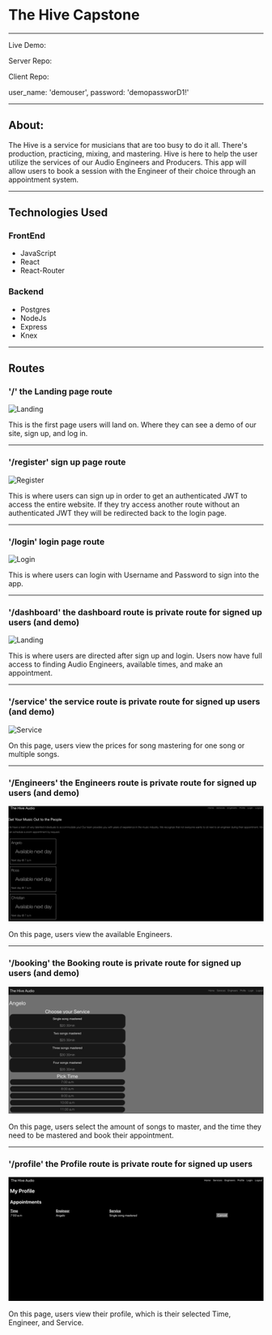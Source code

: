 # The Hive Capstone

---------------------------------------------------------------------------------

 Live Demo: 

 Server Repo: 
 
 Client Repo: 
 
user_name: 'demouser',
password: 'demopassworD1!'

---------------------------------------------------------------------------------
## About:

The Hive is a service for musicians that are too busy to do it all. There's production, practicing, mixing, and mastering. Hive is here to help the user utilize the services of our Audio Engineers and Producers. This app will allow users to book a session with the Engineer of their choice through an appointment system.

---------------------------------------------------------------------------------

## Technologies Used

### FrontEnd

   * JavaScript
   * React
   * React-Router

### Backend

   * Postgres
   * NodeJs
   * Express
   * Knex
---------------------------------------------------------------------------------

## Routes


### '/' the Landing page route

![Landing](home-logout-screen.png)

This is the first page users will land on. Where they can see a demo of our site, sign up, and log in.

---------------------------------------------------------------------------------

### '/register' sign up page route

![Register]()

This is where users can sign up in order to get an authenticated JWT to access the entire website.  If they try access another route without an authenticated JWT they will be redirected back to the login page.

---------------------------------------------------------------------------------

### '/login' login page route 

![Login]()

This is where users can login with Username and Password to sign into the app.

---------------------------------------------------------------------------------

### '/dashboard' the dashboard route is private route for signed up users (and demo)

![Landing]()

This is where users are directed after sign up and login. Users now have full access to finding Audio Engineers, available times, and make an appointment.

---------------------------------------------------------------------------------

### '/service' the service route is private route for signed up users (and demo)

![Service](screenshots/service-screen.png)

On this page, users view the prices for song mastering for one song or multiple songs.

---------------------------------------------------------------------------------

### '/Engineers' the Engineers route is private route for signed up users (and demo)

![Engineers](screenshots/engineer-page.png)

 On this page, users view the available Engineers. 

 ---------------------------------------------------------------------------------

### '/booking' the Booking route is private route for signed up users (and demo)

![Booking](screenshots/booking-screen.png)

 On this page, users select the amount of songs to master, and the time they need to be mastered and book their appointment.

 --------------------------------------------------------------------------------- 

### '/profile' the Profile route is private route for signed up users 

![Profile](screenshots/profile.png)

 On this page, users view their profile, which is their selected Time, Engineer, and Service.  




